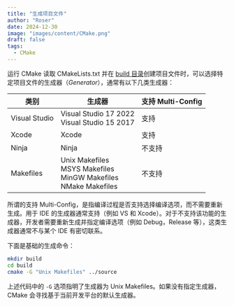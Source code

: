 ```yaml
---
title: "生成项目文件"
author: "Roser"
date: 2024-12-30
image: "images/content/CMake.png"
draft: false
tags:
  - CMake
---
```

运行 CMake 读取 CMakeLists.txt 并在 [build 目录](../CMake-项目结构)创建项目文件时，可以选择特定项目文件的生成器（*Generator*），通常有以下几类生成器：

| 类别            | 生成器                                                                    | 支持 Multi-Config |
| ------------- | ---------------------------------------------------------------------- | --------------- |
| Visual Studio | Visual Studio 17 2022<br>Visual Studio 15 2017                         | 支持              |
| Xcode         | Xcode                                                                  | 支持              |
| Ninja         | Ninja                                                                  | 不支持             |
| Makefiles     | Unix Makefiles<br>MSYS Makefiles<br>MinGW Makefiles<br>NMake Makefiles | 不支持             |
所谓的支持 Multi-Config，是指编译过程是否支持选择编译选项，而不需要重新生成。用于 IDE 的生成器通常支持（例如 VS 和 Xcode）。对于不支持该功能的生成器，开发者需要重新生成并指定编译选项（例如 Debug，Release 等），这类生成器通常不与某个 IDE 有密切联系。

下面是基础的生成命令：

```bash
mkdir build
cd build
cmake -G "Unix Makefiles" ../source
```

上述代码中的 `-G` 选项指明了生成器为 Unix Makefiles。如果没有指定生成器，CMake 会寻找基于当前开发平台的默认生成器。